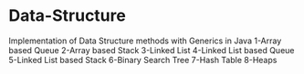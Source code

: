 # Data-Structure
Implementation of Data Structure methods with Generics in Java
1-Array based Queue
2-Array based Stack
3-Linked List
4-Linked List based Queue
5-Linked List based Stack
6-Binary Search Tree
7-Hash Table
8-Heaps
